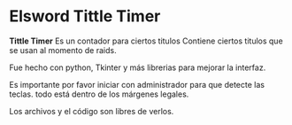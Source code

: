 # Elsword Tittle Timer

**Tittle Timer** Es un contador para ciertos titulos 
Contiene ciertos titulos que se usan al momento de raids.

Fue hecho con python, Tkinter y más librerias para mejorar la interfaz.

Es importante por favor iniciar con administrador para que detecte las teclas.
todo está dentro de los márgenes legales.

Los archivos y el código son libres de verlos.
